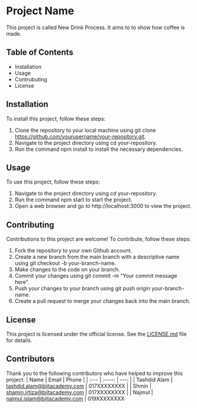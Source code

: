 # Project Name
This project is called New Drink Process. It aims to to show how coffee is made.

## Table of Contents
- Installation
- Usage
- Contrubuting
- License

## Installation
To install this project, follow these steps:
1. Clone the repository to your local machine using git clone https://github.com/yourusername/your-repository.git.
2. Navigate to the project directory using cd your-repository.
3. Run the command npm install to install the necessary dependencies.

## Usage
To use this project, follow these steps:
1. Navigate to the project directory using cd your-repository.
2. Run the command npm start to start the project.
3. Open a web browser and go to http://localhost:3000 to view the project.

## Contributing
Contributions to this project are welcome! To contribute, follow these steps:
1. Fork the repository to your own Github account.
2. Create a new branch from the main branch with a descriptive name using git checkout -b your-branch-name.
3. Make changes to the code on your branch.
4. Commit your changes using git commit -m "Your commit message here".
5. Push your changes to your branch using git push origin your-branch-name.
6. Create a pull request to merge your changes back into the main branch.

## License
This project is licensed under the official license. See the [LICENSE.md](www.google.com) file for details.

## Contributors
Thank you to the following contributors who have helped to improve this project:
| Name      | Email | Phone     |
| :---        |    :----:   |          ---: |
| Tashdid Alam      | tashdid.alam@bjitacademy.com       | 017XXXXXXXX   |
| Shmin   | shamin.irtiza@bjitacademy.com        | 017XXXXXXXX      |
| Najmul | najmul.islam@bjitacademy.com | 019XXXXXXXX
